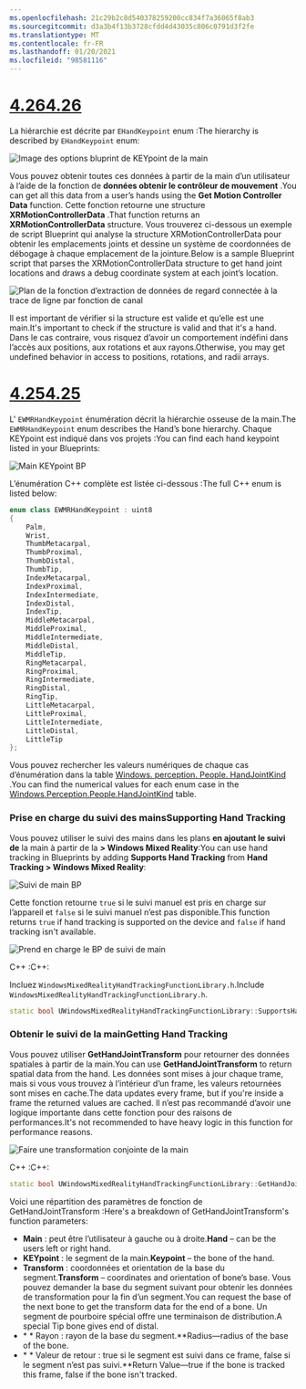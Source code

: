 ```yaml
---
ms.openlocfilehash: 21c29b2c8d540378259200cc834f7a36065f8ab3
ms.sourcegitcommit: d3a3b4f13b3728cfdd4d43035c806c0791d3f2fe
ms.translationtype: MT
ms.contentlocale: fr-FR
ms.lasthandoff: 01/20/2021
ms.locfileid: "98581116"
---
```

# <a name="426"></a>[<span data-ttu-id="1de7a-101">4.26</span><span class="sxs-lookup"><span data-stu-id="1de7a-101">4.26</span></span>](#tab/426)

<span data-ttu-id="1de7a-102">La hiérarchie est décrite par `EHandKeypoint` enum :</span><span class="sxs-lookup"><span data-stu-id="1de7a-102">The hierarchy is described by `EHandKeypoint` enum:</span></span>

![Image des options bluprint de KEYpoint de la main](../images/hand-keypoint-bp.png)

<span data-ttu-id="1de7a-104">Vous pouvez obtenir toutes ces données à partir de la main d’un utilisateur à l’aide de la fonction de **données obtenir le contrôleur de mouvement** .</span><span class="sxs-lookup"><span data-stu-id="1de7a-104">You can get all this data from a user’s hands using the **Get Motion Controller Data** function.</span></span> <span data-ttu-id="1de7a-105">Cette fonction retourne une structure **XRMotionControllerData** .</span><span class="sxs-lookup"><span data-stu-id="1de7a-105">That function returns an **XRMotionControllerData** structure.</span></span> <span data-ttu-id="1de7a-106">Vous trouverez ci-dessous un exemple de script Blueprint qui analyse la structure XRMotionControllerData pour obtenir les emplacements joints et dessine un système de coordonnées de débogage à chaque emplacement de la jointure.</span><span class="sxs-lookup"><span data-stu-id="1de7a-106">Below is a sample Blueprint script that parses the XRMotionControllerData structure to get hand joint locations and draws a debug coordinate system at each joint’s location.</span></span>

![Plan de la fonction d’extraction de données de regard connectée à la trace de ligne par fonction de canal](../images/unreal-hand-tracking-img-03.png)

<span data-ttu-id="1de7a-108">Il est important de vérifier si la structure est valide et qu’elle est une main.</span><span class="sxs-lookup"><span data-stu-id="1de7a-108">It's important to check if the structure is valid and that it's a hand.</span></span> <span data-ttu-id="1de7a-109">Dans le cas contraire, vous risquez d’avoir un comportement indéfini dans l’accès aux positions, aux rotations et aux rayons.</span><span class="sxs-lookup"><span data-stu-id="1de7a-109">Otherwise, you may get undefined behavior in access to positions, rotations, and radii arrays.</span></span>

# <a name="425"></a>[<span data-ttu-id="1de7a-110">4.25</span><span class="sxs-lookup"><span data-stu-id="1de7a-110">4.25</span></span>](#tab/425)

<span data-ttu-id="1de7a-111">L' `EWMRHandKeypoint` énumération décrit la hiérarchie osseuse de la main.</span><span class="sxs-lookup"><span data-stu-id="1de7a-111">The `EWMRHandKeypoint` enum describes the Hand’s bone hierarchy.</span></span> <span data-ttu-id="1de7a-112">Chaque KEYpoint est indiqué dans vos projets :</span><span class="sxs-lookup"><span data-stu-id="1de7a-112">You can find each hand keypoint listed in your Blueprints:</span></span>

![Main KEYpoint BP](../images/hand-keypoint-bp.png)

<span data-ttu-id="1de7a-114">L’énumération C++ complète est listée ci-dessous :</span><span class="sxs-lookup"><span data-stu-id="1de7a-114">The full C++ enum is listed below:</span></span>
```cpp
enum class EWMRHandKeypoint : uint8
{
    Palm,
    Wrist,
    ThumbMetacarpal,
    ThumbProximal,
    ThumbDistal,
    ThumbTip,
    IndexMetacarpal,
    IndexProximal,
    IndexIntermediate,
    IndexDistal,
    IndexTip,
    MiddleMetacarpal,
    MiddleProximal,
    MiddleIntermediate,
    MiddleDistal,
    MiddleTip,
    RingMetacarpal,
    RingProximal,
    RingIntermediate,
    RingDistal,
    RingTip,
    LittleMetacarpal,
    LittleProximal,
    LittleIntermediate,
    LittleDistal,
    LittleTip
};
```

<span data-ttu-id="1de7a-115">Vous pouvez rechercher les valeurs numériques de chaque cas d’énumération dans la table [Windows. perception. People. HandJointKind](/uwp/api/windows.perception.people.handjointkind) .</span><span class="sxs-lookup"><span data-stu-id="1de7a-115">You can find the numerical values for each enum case in the [Windows.Perception.People.HandJointKind](/uwp/api/windows.perception.people.handjointkind) table.</span></span>

### <a name="supporting-hand-tracking"></a><span data-ttu-id="1de7a-116">Prise en charge du suivi des mains</span><span class="sxs-lookup"><span data-stu-id="1de7a-116">Supporting Hand Tracking</span></span>

<span data-ttu-id="1de7a-117">Vous pouvez utiliser le suivi des mains dans les plans **en ajoutant le suivi de** la main à partir de la **> Windows Mixed Reality**:</span><span class="sxs-lookup"><span data-stu-id="1de7a-117">You can use hand tracking in Blueprints by adding **Supports Hand Tracking** from **Hand Tracking > Windows Mixed Reality**:</span></span>

![Suivi de main BP](../images/unreal/hand-tracking-bp.png)

<span data-ttu-id="1de7a-119">Cette fonction retourne `true` si le suivi manuel est pris en charge sur l’appareil et `false` si le suivi manuel n’est pas disponible.</span><span class="sxs-lookup"><span data-stu-id="1de7a-119">This function returns `true` if hand tracking is supported on the device and `false` if hand tracking isn't available.</span></span>

![Prend en charge le BP de suivi de main](../images/unreal/supports-hand-tracking-bp.png)

<span data-ttu-id="1de7a-121">C++ :</span><span class="sxs-lookup"><span data-stu-id="1de7a-121">C++:</span></span>

<span data-ttu-id="1de7a-122">Incluez `WindowsMixedRealityHandTrackingFunctionLibrary.h`.</span><span class="sxs-lookup"><span data-stu-id="1de7a-122">Include `WindowsMixedRealityHandTrackingFunctionLibrary.h`.</span></span>

```cpp
static bool UWindowsMixedRealityHandTrackingFunctionLibrary::SupportsHandTracking()
```

### <a name="getting-hand-tracking"></a><span data-ttu-id="1de7a-123">Obtenir le suivi de la main</span><span class="sxs-lookup"><span data-stu-id="1de7a-123">Getting Hand Tracking</span></span>

<span data-ttu-id="1de7a-124">Vous pouvez utiliser **GetHandJointTransform** pour retourner des données spatiales à partir de la main.</span><span class="sxs-lookup"><span data-stu-id="1de7a-124">You can use **GetHandJointTransform** to return spatial data from the hand.</span></span> <span data-ttu-id="1de7a-125">Les données sont mises à jour chaque trame, mais si vous vous trouvez à l’intérieur d’un frame, les valeurs retournées sont mises en cache.</span><span class="sxs-lookup"><span data-stu-id="1de7a-125">The data updates every frame, but if you're inside a frame the returned values are cached.</span></span> <span data-ttu-id="1de7a-126">Il n’est pas recommandé d’avoir une logique importante dans cette fonction pour des raisons de performances.</span><span class="sxs-lookup"><span data-stu-id="1de7a-126">It's not recommended to have heavy logic in this function for performance reasons.</span></span>

![Faire une transformation conjointe de la main](../images/unreal/get-hand-joint-transform.png)

<span data-ttu-id="1de7a-128">C++ :</span><span class="sxs-lookup"><span data-stu-id="1de7a-128">C++:</span></span>
```cpp
static bool UWindowsMixedRealityHandTrackingFunctionLibrary::GetHandJointTransform(EControllerHand Hand, EWMRHandKeypoint Keypoint, FTransform& OutTransform, float& OutRadius)
```

<span data-ttu-id="1de7a-129">Voici une répartition des paramètres de fonction de GetHandJointTransform :</span><span class="sxs-lookup"><span data-stu-id="1de7a-129">Here's a breakdown of GetHandJointTransform's function parameters:</span></span>

* <span data-ttu-id="1de7a-130">**Main** : peut être l’utilisateur à gauche ou à droite.</span><span class="sxs-lookup"><span data-stu-id="1de7a-130">**Hand** – can be the users left or right hand.</span></span>
* <span data-ttu-id="1de7a-131">**KEYpoint** : le segment de la main.</span><span class="sxs-lookup"><span data-stu-id="1de7a-131">**Keypoint** – the bone of the hand.</span></span>
* <span data-ttu-id="1de7a-132">**Transform** : coordonnées et orientation de la base du segment.</span><span class="sxs-lookup"><span data-stu-id="1de7a-132">**Transform** – coordinates and orientation of bone’s base.</span></span> <span data-ttu-id="1de7a-133">Vous pouvez demander la base du segment suivant pour obtenir les données de transformation pour la fin d’un segment.</span><span class="sxs-lookup"><span data-stu-id="1de7a-133">You can request the base of the next bone to get the transform data for the end of a bone.</span></span> <span data-ttu-id="1de7a-134">Un segment de pourboire spécial offre une terminaison de distribution.</span><span class="sxs-lookup"><span data-stu-id="1de7a-134">A special Tip bone gives end of distal.</span></span>
* <span data-ttu-id="1de7a-135">\* \* Rayon : rayon de la base du segment.</span><span class="sxs-lookup"><span data-stu-id="1de7a-135">\*\*Radius—radius of the base of the bone.</span></span>
* <span data-ttu-id="1de7a-136">\* \* Valeur de retour : true si le segment est suivi dans ce frame, false si le segment n’est pas suivi.</span><span class="sxs-lookup"><span data-stu-id="1de7a-136">\*\*Return Value—true if the bone is tracked this frame, false if the bone isn't tracked.</span></span>